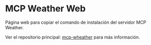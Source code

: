 # MCP Weather Web

Página web para copiar el comando de instalación del servidor MCP Weather.

Ver el repositorio principal: [mcp-wheather](https://github.com/zkjon/mcp-wheather) para más información.

